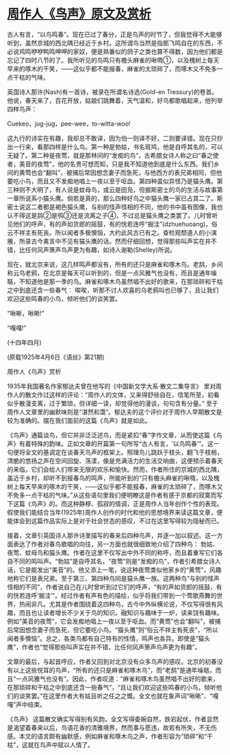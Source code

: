 # [周作人《鸟声》原文及赏析](https://www.vrrw.net/wx/9203.html)

古人有言，“以鸟鸣春”。现在已过了春分，正是鸟声的时节了，但我觉得不大能够听到，虽然京城的西北隅已经近于乡村。这所谓鸟当然是指那飞鸣自在的东西，不必说鸡鸣咿咿鸭鸣呷呷的家奴，便是熟番似的鸽子之类也算不得数，因为他们都是忘记了四时八节的了。我所听见的鸟鸣只有檐头麻雀的啾啁①，以及槐树上每天早来的啄木的干笑，——这似乎都不能报春，麻雀的太琐碎了，而啄木又不免多一点干枯的气味。



英国诗人那许(Nash)有一首诗，被录在所谓名诗选(Gold-en Tressury)的卷首。他说，春天来了，百花开放，姑娘们跳舞着，天气温和，好鸟都歌唱起来，他列举四样鸟声：

Cuekeo，jug-jug，pee-wee，to-witta-woo!

这九行的诗实在有趣，我却总不敢译，因为怕一则译不好，二则要译错。现在只抄出一行来，看那四样是什么鸟。第一种是勃姑，书名斑鸠，他是自呼其名的，可以无疑了。第二种是夜莺，就是那林间的“发痴的鸟”，古希腊女诗人称之曰“春之使者，美音的夜莺”，他的名贵可想而知，只是我不知道他到底是什么东西。我们乡间的黄莺也会“翻叫”，被捕后常因想念妻子而急死，与他西方的表兄弟相同，但他要吃小鸟，而且又不发痴地唱上一夜以至于呕血。第四种虽似异怪乃是猫头鹰。第三种则不大明了，有人说是蚊母鸟，或云是田凫，但据斯密士的鸟的生活与故事第一章所说系小猫头鹰。倘若是真的，那么四种好鸟之中猫头鹰一家已占其二了。斯密士说这二者都是褐色猫头鹰，与别的怪声怪相的不同，他的书中虽有图像，我也认不得这是鸹②是鸮③还是流离之子④，不过总是猫头鹰之类罢了。儿时曾听见他们的呼声，有的声如货郎的摇鼓，有的恍若连呼“掘洼”(dzhuehuoang)，俗云不祥主有死丧。所以闻者多极懊恼，大约此风古已有之。查检观颓道人的小演雅，所录古今禽言中不见有猫头鹰的话。然而仔细回想，觉得那些叫声实在并不错，比任何风声箫声鸟声更为有趣，如诗人谢勒(Shelley)所说。

现在，就北京来说，这几样鸣声都没有，所有的还只是麻雀和啄木鸟。老鸹，乡间称云乌老鸦，在北京是每天可以听到的，但是一点风雅气也没有，而且是通年噪聒，不知道他是那一季的鸟。麻雀和啄木鸟虽然唱不出好的歌来，在那琐碎和干枯之中到底还含一些春气： 唉唉，听那不讨人欢喜的乌老鸦叫也已够了，且让我们欢迎这些鸣春的小鸟，倾听他们的谈笑罢。

“啾晰，啾晰!”

“嘎嘎!”

(十四年四月)

(原载1925年4月6日《语丝》第21期)

周作人《鸟声》赏析

1935年我国著名作家郁达夫曾在他写的《中国新文学大系·散文二集导言》 里对周作人的散文作过这样的评论：“周作人的文体，又来得舒徐自在，信笔所至，初看似乎散漫支离，过于繁琐，但详细一读，却觉得他的漫谈，句句含有分量。” 至于周作人文章里的幽默味则是“湛然和霭”。郁达夫的这个评价对于周作人早期散文是较为准确的。摆在我们面前的这篇《鸟声》就是如此。

《鸟声》通篇谈鸟，但它并非泛泛述鸟，而是紧扣“春”字作文章，从而使这篇《鸟声》有着特殊的韵味。正如文章的开篇第一句所写“古人有言，‘以鸟鸣春’”。这一句便将全文的基调定在谈春天鸟声的框架上。照理鸟儿跳跃于枝头，翻飞于枝梢，清脆的悠扬之声在空间回旋、荡漾，像是充满活力的生活交响曲，这便预示着春天的来临，它们会给人们带来无限的欢乐和愉快。然而，作者所住的京城的西北隅，虽近于乡村，却听不到报春鸟的鸣声，所能听到的“只有檐头麻雀的啾啁，以及槐树上每天早来的啄木的干笑，——这似乎都不能报春，麻雀的太琐碎了，而啄木又不免多一点干枯的气味。”从这些语句里我们便明瞭这是作者有感于京都的寂寞而写下这篇《鸟声》的。而这种静穆、孤寂的情调，正是周作人当年创作个性的表现。假使我们能结合当年(1925年)周作人创作的时代和他的思想境界来读这篇文章，便能体会到这篇作品实际上是对于社会世态的感叹，不过在这里写得较为隐秘而已。

接着，文章引英国诗人那许诗里描写的春来后四种鸟声，并逐一加以叙述。这一方面表达了作者对春鸟歌唱的向往，另一方面也就很细致地介绍了四种鸟： 勃姑、夜莺、蚊母鸟和猫头鹰。作者在这里不仅写出中外不同的称呼，而且着重写它们各自不同的鸣叫声。“勃姑”是自呼其名，“夜莺”则是“发痴的鸟”，作者引希腊女诗人话，它是能发出“美音”的。他又添上一笔，说这种夜莺类似他家乡的“黄莺”，风趣地称它们是表兄弟。至于第三、第四种鸟同是猫头鹰一族。这两种鸟“与别的怪声怪相的不同”，作者说自己在儿时曾听到过它们的呼声，“有的声如货郎的摇鼓，有的恍若连呼‘掘洼’”。经过作者有声有色的描绘，似乎将我们带到一个莺歌燕舞的世界，热闹非凡。尤其是作者围绕着这四种鸟，古今中外纵横论说，不仅写得很有风趣，而且也让读者增长不少关于鸟的知识。融知识与趣味于一炉，读来饶有趣味。例如“美音的夜莺”，它会发痴地唱上一夜以至于呕血。而“黄莺”也会“翻叫”，被捕后常因想念妻子而急死，但它要吃小鸟。“猫头鹰”则“俗云不祥主有死丧”，“所以闻者多懊恼”。总之，各类鸟都有自己特有的性情，鸣声也各异。即使是“猫头鹰”，作者也“觉得那些叫声实在并不错，比任何风声箫声鸟声更为有趣”。

文章的最后，与起首呼应，作者又回到对北京没有众多鸟声的感叹。北京的初春没有以上这些悦耳的鸟声，“所有的还只是麻雀和啄木鸟”，而“老鸹”是通年噪聒，而且“一点风雅气也没有”。因此，作者叹道：“麻雀和啄木鸟虽然唱不出好的歌来，在那琐碎和干枯之中到底还含一些春气”，“且让我们欢迎这些鸣春的小鸟，倾听他们的谈笑罢。”在这里作者大有姑且听之任之之慨。全文也就在象声词“啾晰”、“嘎嘎”声中结束。

《鸟声》 这篇散文确实写得别有风韵。全文写得委婉自然，跌宕起伏，作者显然是渴望着春来以后，鸟语花香的清雅境界，然而事与愿违，故若有所失，不无伤感。本文的语言颇有幽默感，例如麻雀和啄木鸟之声，作者形容为“琐碎”和“干枯”，这就在鸟声中赋以人情了。

